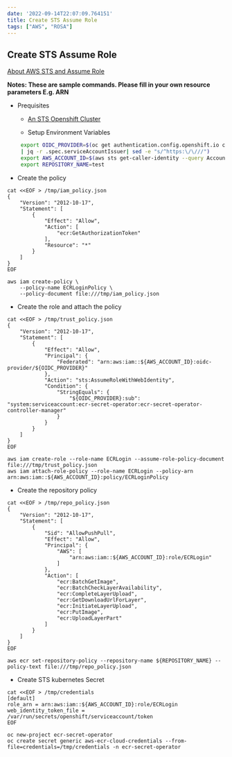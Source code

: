 ```yaml
---
date: '2022-09-14T22:07:09.764151'
title: Create STS Assume Role
tags: ["AWS", "ROSA"]
---
```

## Create STS Assume Role

[About AWS STS and Assume Role](https://docs.aws.amazon.com/STS/latest/APIReference/API_AssumeRole.html)

**Notes: These are sample commands. Please fill in your own resource parameters E.g. ARN**

* Prequisites

  * [An STS Openshift Cluster](https://docs.openshift.com/container-platform/4.10/authentication/managing_cloud_provider_credentials/cco-mode-sts.html)

  * Setup Environment Variables
   ```bash
    export OIDC_PROVIDER=$(oc get authentication.config.openshift.io cluster -o json \
    | jq -r .spec.serviceAccountIssuer| sed -e "s/^https:\/\///")
    export AWS_ACCOUNT_ID=$(aws sts get-caller-identity --query Account --output text)
    export REPOSITORY_NAME=test
   ```


* Create the policy

```
cat <<EOF > /tmp/iam_policy.json
{
    "Version": "2012-10-17",
    "Statement": [
        {
            "Effect": "Allow",
            "Action": [
                "ecr:GetAuthorizationToken"
            ],
            "Resource": "*"
        }
    ]
}
EOF

aws iam create-policy \
    --policy-name ECRLoginPolicy \
    --policy-document file:///tmp/iam_policy.json

```

* Create the role and attach the policy

```
cat <<EOF > /tmp/trust_policy.json
{
    "Version": "2012-10-17",
    "Statement": [
        {
            "Effect": "Allow",
            "Principal": {
                "Federated": "arn:aws:iam::${AWS_ACCOUNT_ID}:oidc-provider/${OIDC_PROVIDER}"
            },
            "Action": "sts:AssumeRoleWithWebIdentity",
            "Condition": {
                "StringEquals": {
                    "${OIDC_PROVIDER}:sub": "system:serviceaccount:ecr-secret-operator:ecr-secret-operator-controller-manager"
                }
            }
        }
    ]
}
EOF

aws iam create-role --role-name ECRLogin --assume-role-policy-document file:///tmp/trust_policy.json
aws iam attach-role-policy --role-name ECRLogin --policy-arn arn:aws:iam::${AWS_ACCOUNT_ID}:policy/ECRLoginPolicy
```

* Create the repository policy

```
cat <<EOF > /tmp/repo_policy.json
{
    "Version": "2012-10-17",
    "Statement": [
        {
            "Sid": "AllowPushPull",
            "Effect": "Allow",
            "Principal": {
                "AWS": [
                    "arn:aws:iam::${AWS_ACCOUNT_ID}:role/ECRLogin"
                ]
            },
            "Action": [
                "ecr:BatchGetImage",
                "ecr:BatchCheckLayerAvailability",
                "ecr:CompleteLayerUpload",
                "ecr:GetDownloadUrlForLayer",
                "ecr:InitiateLayerUpload",
                "ecr:PutImage",
                "ecr:UploadLayerPart"
            ]
        }
    ]
}
EOF

aws ecr set-repository-policy --repository-name ${REPOSITORY_NAME} --policy-text file:///tmp/repo_policy.json
```

* Create STS kubernetes Secret

```
cat <<EOF > /tmp/credentials
[default]
role_arn = arn:aws:iam::${AWS_ACCOUNT_ID}:role/ECRLogin
web_identity_token_file = /var/run/secrets/openshift/serviceaccount/token
EOF

oc new-project ecr-secret-operator
oc create secret generic aws-ecr-cloud-credentials --from-file=credentials=/tmp/credentials -n ecr-secret-operator
```